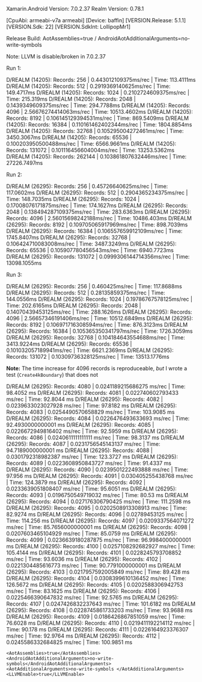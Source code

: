 
Xamarin.Android Version: 7.0.2.37
Realm Version: 0.78.1

[CpuAbi:	armeabi-v7a armeabi]
[Device:	baffin]
[VERSION.Release:	5.1.1]
[VERSION.Sdk:		22]
[VERSION.SdkInt:	LollipopMr1]

Release Build: AotAssemblies=true / AndroidAotAdditionalArguments=no-write-symbols 

Note: LLVM is disable/broken in 7.0.2.37

Run 1:

D/REALM   (14205): Records: 256		| 0.443012109375ms/rec		| Time: 113.4111ms
D/REALM   (14205): Records: 512		| 0.2919369140625ms/rec		| Time: 149.4717ms
D/REALM   (14205): Records: 1024	| 0.2102724609375ms/rec		| Time: 215.319ms
D/REALM   (14205): Records: 2048	| 0.1439349609375ms/rec		| Time: 294.7788ms
D/REALM   (14205): Records: 4096	| 2.56676274414063ms/rec	| Time: 10513.4602ms
D/REALM   (14205): Records: 8192	| 0.106145129394531ms/rec	| Time: 869.5409ms
D/REALM   (14205): Records: 16384	| 0.110161462402344ms/rec	| Time: 1804.8854ms
D/REALM   (14205): Records: 32768	| 0.105295004272461ms/rec	| Time: 3450.3067ms
D/REALM   (14205): Records: 65536	| 0.100203950500488ms/rec	| Time: 6566.9661ms
D/REALM   (14205): Records: 131072	| 0.101116456604004ms/rec	| Time: 13253.5362ms
D/REALM   (14205): Records: 262144	| 0.103861807632446ms/rec	| Time: 27226.7497ms

Run 2:

D/REALM   (26295): Records: 256		| 0.45726640625ms/rec		| Time: 117.0602ms
D/REALM   (26295): Records: 512		| 0.2904365234375ms/rec		| Time: 148.7035ms
D/REALM   (26295): Records: 1024	| 0.17008076171875ms/rec	| Time: 174.1627ms
D/REALM   (26295): Records: 2048	| 0.138494287109375ms/rec	| Time: 283.6363ms
D/REALM   (26295): Records: 4096	| 2.56015698242188ms/rec	| Time: 10486.403ms
D/REALM   (26295): Records: 8192	| 0.109705065917969ms/rec	| Time: 898.7039ms
D/REALM   (26295): Records: 16384	| 0.106557659912109ms/rec	| Time: 1745.8407ms
D/REALM   (26295): Records: 32768	| 0.106424710083008ms/rec	| Time: 3487.3249ms
D/REALM   (26295): Records: 65536	| 0.105907780456543ms/rec	| Time: 6940.7723ms
D/REALM   (26295): Records: 131072	| 0.0999306144714356ms/rec	| Time: 13098.1055ms

Run 3:

D/REALM   (26295): Records: 256		| 0.460425ms/rec			| Time: 117.8688ms
D/REALM   (26295): Records: 512		| 0.28135859375ms/rec		| Time: 144.0556ms
D/REALM   (26295): Records: 1024	| 0.19786767578125ms/rec	| Time: 202.6165ms
D/REALM   (26295): Records: 2048	| 0.14070439453125ms/rec	| Time: 288.1626ms
D/REALM   (26295): Records: 4096	| 2.56657346191406ms/rec	| Time: 10512.6849ms
D/REALM   (26295): Records: 8192	| 0.106971716308594ms/rec	| Time: 876.3123ms
D/REALM   (26295): Records: 16384	| 0.105365350341797ms/rec	| Time: 1726.3059ms
D/REALM   (26295): Records: 32768	| 0.104184643554688ms/rec	| Time: 3413.9224ms
D/REALM   (26295): Records: 65536	| 0.101032057189941ms/rec	| Time: 6621.2369ms
D/REALM   (26295): Records: 131072	| 0.10309736328125ms/rec	| Time: 13513.1776ms

**Note:** The time increase for 4096 records is reproduceable, *but* I wrote a test (`Create4kBoundary`) that 
does not 

D/REALM   (26295): Records: 4080	| 0.0241189215686275 ms/rec	| Time: 98.4052 ms
D/REALM   (26295): Records: 4081	| 0.022740602793433 ms/rec	| Time: 92.8044 ms
D/REALM   (26295): Records: 4082	| 0.0239633023027928 ms/rec	| Time: 97.8182 ms
D/REALM   (26295): Records: 4083	| 0.0254490570658829 ms/rec	| Time: 103.9085 ms
D/REALM   (26295): Records: 4084	| 0.0226476493633693 ms/rec	| Time: 92.4930000000001 ms
D/REALM   (26295): Records: 4085	| 0.0226672949816402 ms/rec	| Time: 92.5959 ms
D/REALM   (26295): Records: 4086	| 0.0240611111111111 ms/rec	| Time: 98.3137 ms
D/REALM   (26295): Records: 4087	| 0.0231756545143137 ms/rec	| Time: 94.7189000000001 ms
D/REALM   (26295): Records: 4088	| 0.0301792318982387 ms/rec	| Time: 123.3727 ms
D/REALM   (26295): Records: 4089	| 0.0223608950843727 ms/rec	| Time: 91.4337 ms
D/REALM   (26295): Records: 4090	| 0.0239501222493888 ms/rec	| Time: 97.956 ms
D/REALM   (26295): Records: 4091	| 0.030405255438768 ms/rec	| Time: 124.3879 ms
D/REALM   (26295): Records: 4092	| 0.0233639051808407 ms/rec	| Time: 95.6051 ms
D/REALM   (26295): Records: 4093	| 0.0196750549719032 ms/rec	| Time: 80.53 ms
D/REALM   (26295): Records: 4094	| 0.027176306790425 ms/rec	| Time: 111.2598 ms
D/REALM   (26295): Records: 4095	| 0.0202508913308913 ms/rec	| Time: 82.9274 ms
D/REALM   (26295): Records: 4096	| 0.02789453125 ms/rec	| Time: 114.256 ms
D/REALM   (26295): Records: 4097	| 0.0209337564071272 ms/rec	| Time: 85.7656000000001 ms
D/REALM   (26295): Records: 4098	| 0.0207603465104929 ms/rec	| Time: 85.0759 ms
D/REALM   (26295): Records: 4099	| 0.0236639180287875 ms/rec	| Time: 96.9984000000001 ms
D/REALM   (26295): Records: 4100	| 0.0257108292682927 ms/rec	| Time: 105.4144 ms
D/REALM   (26295): Records: 4101	| 0.0228245793708852 ms/rec	| Time: 93.6036 ms
D/REALM   (26295): Records: 4102	| 0.0221304485616773 ms/rec	| Time: 90.7791000000001 ms
D/REALM   (26295): Records: 4103	| 0.0217957592005849 ms/rec	| Time: 89.428 ms
D/REALM   (26295): Records: 4104	| 0.0308399610136452 ms/rec	| Time: 126.5672 ms
D/REALM   (26295): Records: 4105	| 0.0202588306942753 ms/rec	| Time: 83.1625 ms
D/REALM   (26295): Records: 4106	| 0.0225466390647832 ms/rec	| Time: 92.5765 ms
D/REALM   (26295): Records: 4107	| 0.0247426832237643 ms/rec	| Time: 101.6182 ms
D/REALM   (26295): Records: 4108	| 0.0228745861733203 ms/rec	| Time: 93.9688 ms
D/REALM   (26295): Records: 4109	| 0.0186426867851059 ms/rec	| Time: 76.6028 ms
D/REALM   (26295): Records: 4110	| 0.0219411192214112 ms/rec	| Time: 90.178 ms
D/REALM   (26295): Records: 4111	| 0.0226164923376307 ms/rec	| Time: 92.9764 ms
D/REALM   (26295): Records: 4112	| 0.0245586332684825 ms/rec	| Time: 100.9851 ms



	<AotAssemblies>true</AotAssemblies>
	<AndroidAotAdditionalArguments>no-write-symbols</AndroidAotAdditionalArguments>
	<AotAdditionalArguments>no-write-symbols </AotAdditionalArguments>
	<LLVMEnable>true</LLVMEnable>



